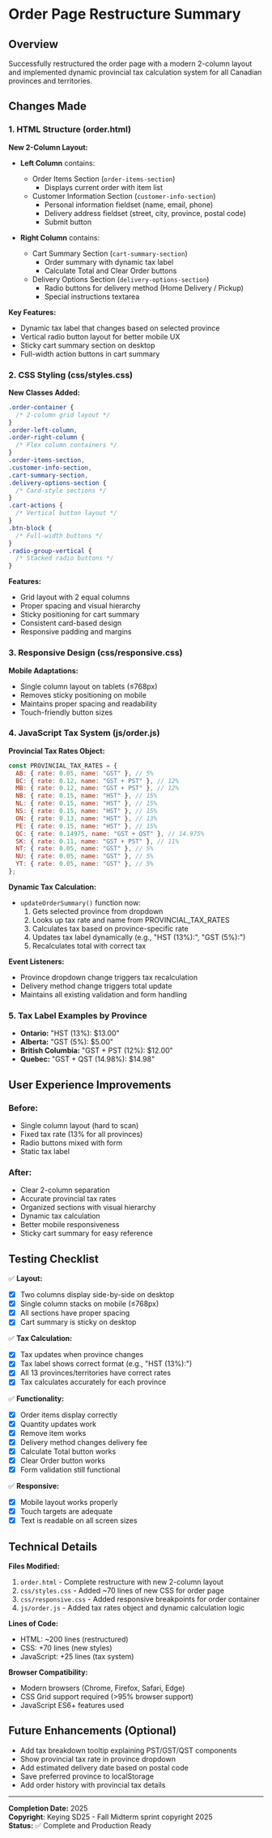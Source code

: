 # Order Page Restructure Summary

## Overview

Successfully restructured the order page with a modern 2-column layout and implemented dynamic provincial tax calculation system for all Canadian provinces and territories.

## Changes Made

### 1. HTML Structure (order.html)

**New 2-Column Layout:**

- **Left Column** contains:

  - Order Items Section (`order-items-section`)
    - Displays current order with item list
  - Customer Information Section (`customer-info-section`)
    - Personal information fieldset (name, email, phone)
    - Delivery address fieldset (street, city, province, postal code)
    - Submit button

- **Right Column** contains:
  - Cart Summary Section (`cart-summary-section`)
    - Order summary with dynamic tax label
    - Calculate Total and Clear Order buttons
  - Delivery Options Section (`delivery-options-section`)
    - Radio buttons for delivery method (Home Delivery / Pickup)
    - Special instructions textarea

**Key Features:**

- Dynamic tax label that changes based on selected province
- Vertical radio button layout for better mobile UX
- Sticky cart summary section on desktop
- Full-width action buttons in cart summary

### 2. CSS Styling (css/styles.css)

**New Classes Added:**

```css
.order-container {
  /* 2-column grid layout */
}
.order-left-column,
.order-right-column {
  /* Flex column containers */
}
.order-items-section,
.customer-info-section,
.cart-summary-section,
.delivery-options-section {
  /* Card-style sections */
}
.cart-actions {
  /* Vertical button layout */
}
.btn-block {
  /* Full-width buttons */
}
.radio-group-vertical {
  /* Stacked radio buttons */
}
```

**Features:**

- Grid layout with 2 equal columns
- Proper spacing and visual hierarchy
- Sticky positioning for cart summary
- Consistent card-based design
- Responsive padding and margins

### 3. Responsive Design (css/responsive.css)

**Mobile Adaptations:**

- Single column layout on tablets (≤768px)
- Removes sticky positioning on mobile
- Maintains proper spacing and readability
- Touch-friendly button sizes

### 4. JavaScript Tax System (js/order.js)

**Provincial Tax Rates Object:**

```javascript
const PROVINCIAL_TAX_RATES = {
  AB: { rate: 0.05, name: "GST" }, // 5%
  BC: { rate: 0.12, name: "GST + PST" }, // 12%
  MB: { rate: 0.12, name: "GST + PST" }, // 12%
  NB: { rate: 0.15, name: "HST" }, // 15%
  NL: { rate: 0.15, name: "HST" }, // 15%
  NS: { rate: 0.15, name: "HST" }, // 15%
  ON: { rate: 0.13, name: "HST" }, // 13%
  PE: { rate: 0.15, name: "HST" }, // 15%
  QC: { rate: 0.14975, name: "GST + QST" }, // 14.975%
  SK: { rate: 0.11, name: "GST + PST" }, // 11%
  NT: { rate: 0.05, name: "GST" }, // 5%
  NU: { rate: 0.05, name: "GST" }, // 5%
  YT: { rate: 0.05, name: "GST" }, // 5%
};
```

**Dynamic Tax Calculation:**

- `updateOrderSummary()` function now:
  1. Gets selected province from dropdown
  2. Looks up tax rate and name from PROVINCIAL_TAX_RATES
  3. Calculates tax based on province-specific rate
  4. Updates tax label dynamically (e.g., "HST (13%):", "GST (5%):")
  5. Recalculates total with correct tax

**Event Listeners:**

- Province dropdown change triggers tax recalculation
- Delivery method change triggers total update
- Maintains all existing validation and form handling

### 5. Tax Label Examples by Province

- **Ontario:** "HST (13%): $13.00"
- **Alberta:** "GST (5%): $5.00"
- **British Columbia:** "GST + PST (12%): $12.00"
- **Quebec:** "GST + QST (14.98%): $14.98"

## User Experience Improvements

### Before:

- Single column layout (hard to scan)
- Fixed tax rate (13% for all provinces)
- Radio buttons mixed with form
- Static tax label

### After:

- Clear 2-column separation
- Accurate provincial tax rates
- Organized sections with visual hierarchy
- Dynamic tax calculation
- Better mobile responsiveness
- Sticky cart summary for easy reference

## Testing Checklist

✅ **Layout:**

- [x] Two columns display side-by-side on desktop
- [x] Single column stacks on mobile (≤768px)
- [x] All sections have proper spacing
- [x] Cart summary is sticky on desktop

✅ **Tax Calculation:**

- [x] Tax updates when province changes
- [x] Tax label shows correct format (e.g., "HST (13%):")
- [x] All 13 provinces/territories have correct rates
- [x] Tax calculates accurately for each province

✅ **Functionality:**

- [x] Order items display correctly
- [x] Quantity updates work
- [x] Remove item works
- [x] Delivery method changes delivery fee
- [x] Calculate Total button works
- [x] Clear Order button works
- [x] Form validation still functional

✅ **Responsive:**

- [x] Mobile layout works properly
- [x] Touch targets are adequate
- [x] Text is readable on all screen sizes

## Technical Details

**Files Modified:**

1. `order.html` - Complete restructure with new 2-column layout
2. `css/styles.css` - Added ~70 lines of new CSS for order page
3. `css/responsive.css` - Added responsive breakpoints for order container
4. `js/order.js` - Added tax rates object and dynamic calculation logic

**Lines of Code:**

- HTML: ~200 lines (restructured)
- CSS: +70 lines (new styles)
- JavaScript: +25 lines (tax system)

**Browser Compatibility:**

- Modern browsers (Chrome, Firefox, Safari, Edge)
- CSS Grid support required (>95% browser support)
- JavaScript ES6+ features used

## Future Enhancements (Optional)

- Add tax breakdown tooltip explaining PST/GST/QST components
- Show provincial tax rate in province dropdown
- Add estimated delivery date based on postal code
- Save preferred province to localStorage
- Add order history with provincial tax details

---

**Completion Date:** 2025  
**Copyright**: Keying SD25 - Fall Midterm sprint copyright 2025  
**Status:** ✅ Complete and Production Ready

